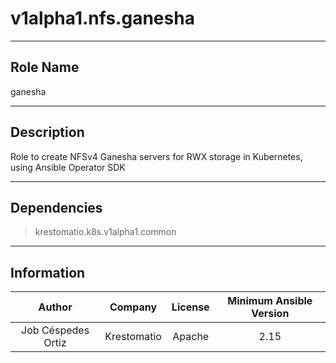 



# v1alpha1.nfs.ganesha
  
---
## Role Name
  
ganesha  
  
---
## Description
  
Role to create NFSv4 Ganesha servers for RWX storage in Kubernetes, using Ansible Operator SDK  
  
---
## Dependencies
  
> krestomatio.k8s.v1alpha1.common  
  
  
---
## Information
  

|Author|Company|License|Minimum Ansible Version|
| :---: | :---: | :---: | :---: |
|Job Céspedes Ortiz|Krestomatio|Apache|2.15|
